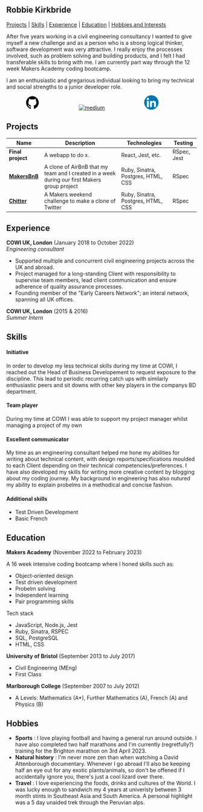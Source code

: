 ## Robbie Kirkbride
[Projects](#Projects) | [Skills](#Skills) | [Experience](#Experience) | [Education](#Education) | [Hobbies and Interests](#Hobbies) 

After five years working in a civil engineering consultancy I wanted to give myself a new challenge and as a person who is a strong logical thinker, software development was very attractive. I really enjoy the processes involved, such as problem solving and building products, and I felt I had transferable skills to bring with me. I am currently part way through the 12 week Makers Academy coding bootcamp. 

I am an enthusiastic and gregarious individual looking to bring my technical and social strengths to a junior developer role.

<a href="https://github.com/rkirkbride13">
<img src="github.png" alt="github" hspace="50" height="38" width="38"></a> <a href="https://medium.com/@robbie_kirkbride">
<img src="https://cdn1.iconfinder.com/data/icons/social-media-circle-7/512/Circled_Medium_svg5-512.png" alt="medium" hspace="50" height="38" width="38"></a> <a href="https://www.linkedin.com/in/robbie-kirkbride-80103a145/">
<img src="linkedin.png" alt="linkedin" hspace="50" height="38" width="38"></a>

## Projects

| Name               | Description                                 | Technologies      | Testing
| -------------------| --------------------------------------------| ----------------- |----------
| **Final project**  | A webapp to do x.                           | React, Jest, etc. | RSpec, Jest
| **[MakersBnB](https://github.com/rkirkbride13/makersbnb)**      | A clone of AirBnB that my team and I created in a week during our first Makers  group project                               | Ruby, Sinatra, Postgres, HTML, CSS | RSpec              |
| **[Chitter](https://github.com/rkirkbride13/chitter-challenge)**        | A Makers weekend challenge to make a clone of Twitter                                  | Ruby, Sinatra, Postgres, HTML, CSS | RSpec


## Experience

**COWI UK, London** (January 2018 to October 2022)  
*Engineering consultant*

- Supported multiple and concurrent civil engineering projects across the UK and abroad.
- Project managed for a long-standing Client with responsibility to supervise team members, lead client communication and ensure adherence of quality assurance processes.
- Founding member of the "Early Careers Network"; an interal network, spanning all UK offices.

**COWI UK, London** (2015 & 2016)  
*Summer Intern*

## Skills

#### Initiative
In order to develop my less technical skills during my time at COWI, I reached out the Head of Business Developement to request exposure to the discipline. This lead to periodic recurring catch ups with similarly enthusiastic peers and sit downs with other key players in the companys BD department.

#### Team player
During my time at COWI I was able to support my project manager whilst managing a project of my own

#### Excellent communicator
My time as an engineering consultant helped me hone my abilities for writing about technical content, with design reports/specifications moulded to each Client depending on their technical competencies/preferences. I have also developed my skills for writing more creative content by blogging about my coding journey. My background in engineering has also nutured my ability to explain probelms in a methodical and concise fashion.

#### Additional skills
- Test Driven Development
- Basic French

## Education

**Makers Academy** (November 2022 to February 2023)

A 16 week intensive coding bootcamp where I honed skills such as:
- Object-oriented design
- Test driven development
- Probelm solving
- Independent learning
- Pair programming skills

Tech stack
- JavaScript, Node.js, Jest
- Ruby, Sinatra, RSPEC
- SQL, PostgreSQL
- HTML, CSS

**University of Bristol** (September 2013 to July 2017)

- Civil Engineering (MEng)
- First Class

**Marlborough College** (September 2007 to July 2012)

- A Levels: Mathematics (A*), Further Mathematics (A), French (A) and Physics (B)

## Hobbies

- **Sports** : I love playing football and having a general run around outside. I have also completed two half marathons and I'm currently (regretfully?) training for the Brighton marathon on 3rd April 2023.
- **Natural history** : I'm never more zen than when watching a David Attenborough documentary. Whenever I go abroad I'll also be keeping half an eye out for any exotic plants/animals, so don't be offened if I accidentally ignore you, there's just a cool lizard over there.
- **Travel** : I love experiencing the foods, drinks and cultures of the World. I was lucky enough to sandwich my 4 years at univeristy between 3 month stints in Southeast Asia and South America. A personal highlight was a 5 day unaided trek through the Peruvian alps.
